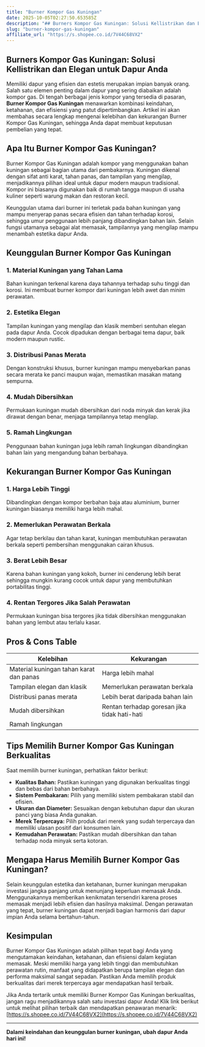 ```yaml
---
title: "Burner Kompor Gas Kuningan"
date: 2025-10-05T02:27:50.653585Z
description: "## Burners Kompor Gas Kuningan: Solusi Kellistrikan dan Elegan untuk Dapur Anda..."
slug: "burner-kompor-gas-kuningan"
affiliate_url: "https://s.shopee.co.id/7V44C68VX2"
---
```

## Burners Kompor Gas Kuningan: Solusi Kellistrikan dan Elegan untuk Dapur Anda

Memiliki dapur yang efisien dan estetis merupakan impian banyak orang. Salah satu elemen penting dalam dapur yang sering diabaikan adalah kompor gas. Di tengah berbagai jenis kompor yang tersedia di pasaran, **Burner Kompor Gas Kuningan** menawarkan kombinasi keindahan, ketahanan, dan efisiensi yang patut dipertimbangkan. Artikel ini akan membahas secara lengkap mengenai kelebihan dan kekurangan Burner Kompor Gas Kuningan, sehingga Anda dapat membuat keputusan pembelian yang tepat.

## Apa Itu Burner Kompor Gas Kuningan?

Burner Kompor Gas Kuningan adalah kompor yang menggunakan bahan kuningan sebagai bagian utama dari pembakarnya. Kuningan dikenal dengan sifat anti karat, tahan panas, dan tampilan yang mengilap, menjadikannya pilihan ideal untuk dapur modern maupun tradisional. Kompor ini biasanya digunakan baik di rumah tangga maupun di usaha kuliner seperti warung makan dan restoran kecil.

Keunggulan utama dari burner ini terletak pada bahan kuningan yang mampu menyerap panas secara efisien dan tahan terhadap korosi, sehingga umur penggunaan lebih panjang dibandingkan bahan lain. Selain fungsi utamanya sebagai alat memasak, tampilannya yang mengilap mampu menambah estetika dapur Anda.

## Keunggulan Burner Kompor Gas Kuningan

### 1. Material Kuningan yang Tahan Lama
Bahan kuningan terkenal karena daya tahannya terhadap suhu tinggi dan korosi. Ini membuat burner kompor dari kuningan lebih awet dan minim perawatan.

### 2. Estetika Elegan
Tampilan kuningan yang mengilap dan klasik memberi sentuhan elegan pada dapur Anda. Cocok dipadukan dengan berbagai tema dapur, baik modern maupun rustic.

### 3. Distribusi Panas Merata
Dengan konstruksi khusus, burner kuningan mampu menyebarkan panas secara merata ke panci maupun wajan, memastikan masakan matang sempurna.

### 4. Mudah Dibersihkan
Permukaan kuningan mudah dibersihkan dari noda minyak dan kerak jika dirawat dengan benar, menjaga tampilannya tetap mengilap.

### 5. Ramah Lingkungan
Penggunaan bahan kuningan juga lebih ramah lingkungan dibandingkan bahan lain yang mengandung bahan berbahaya.

## Kekurangan Burner Kompor Gas Kuningan

### 1. Harga Lebih Tinggi
Dibandingkan dengan kompor berbahan baja atau aluminium, burner kuningan biasanya memiliki harga lebih mahal.

### 2. Memerlukan Perawatan Berkala
Agar tetap berkilau dan tahan karat, kuningan membutuhkan perawatan berkala seperti pembersihan menggunakan cairan khusus.

### 3. Berat Lebih Besar
Karena bahan kuningan yang kokoh, burner ini cenderung lebih berat sehingga mungkin kurang cocok untuk dapur yang membutuhkan portabilitas tinggi.

### 4. Rentan Tergores Jika Salah Perawatan
Permukaan kuningan bisa tergores jika tidak dibersihkan menggunakan bahan yang lembut atau terlalu kasar.

## Pros & Cons Table

| Kelebihan                                       | Kekurangan                                  |
|-------------------------------------------------|--------------------------------------------|
| Material kuningan tahan karat dan panas         | Harga lebih mahal                         |
| Tampilan elegan dan klasik                     | Memerlukan perawatan berkala             |
| Distribusi panas merata                         | Lebih berat daripada bahan lain         |
| Mudah dibersihkan                               | Rentan terhadap goresan jika tidak hati-hati |
| Ramah lingkungan                                |                                             |

## Tips Memilih Burner Kompor Gas Kuningan Berkualitas

Saat memilih burner kuningan, perhatikan faktor berikut:
- **Kualitas Bahan:** Pastikan kuningan yang digunakan berkualitas tinggi dan bebas dari bahan berbahaya.
- **Sistem Pembakaran:** Pilih yang memiliki sistem pembakaran stabil dan efisien.
- **Ukuran dan Diameter:** Sesuaikan dengan kebutuhan dapur dan ukuran panci yang biasa Anda gunakan.
- **Merek Terpercaya:** Pilih produk dari merek yang sudah terpercaya dan memiliki ulasan positif dari konsumen lain.
- **Kemudahan Perawatan:** Pastikan mudah dibersihkan dan tahan terhadap noda minyak serta kotoran.

## Mengapa Harus Memilih Burner Kompor Gas Kuningan?

Selain keunggulan estetika dan ketahanan, burner kuningan merupakan investasi jangka panjang untuk menunjang keperluan memasak Anda. Menggunakannya memberikan kenikmatan tersendiri karena proses memasak menjadi lebih efisien dan hasilnya maksimal. Dengan perawatan yang tepat, burner kuningan dapat menjadi bagian harmonis dari dapur impian Anda selama bertahun-tahun.

## Kesimpulan

Burner Kompor Gas Kuningan adalah pilihan tepat bagi Anda yang mengutamakan keindahan, ketahanan, dan efisiensi dalam kegiatan memasak. Meski memiliki harga yang lebih tinggi dan membutuhkan perawatan rutin, manfaat yang didapatkan berupa tampilan elegan dan performa maksimal sangat sepadan. Pastikan Anda memilih produk berkualitas dari merek terpercaya agar mendapatkan hasil terbaik.

Jika Anda tertarik untuk memiliki Burner Kompor Gas Kuningan berkualitas, jangan ragu menjadikannya salah satu investasi dapur Anda! Klik link berikut untuk melihat pilihan terbaik dan mendapatkan penawaran menarik: [https://s.shopee.co.id/7V44C68VX2](https://s.shopee.co.id/7V44C68VX2)

---

**Dalami keindahan dan keunggulan burner kuningan, ubah dapur Anda hari ini!**